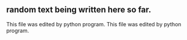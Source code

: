 ## random text being written here so far.
This file was edited by python program.
This file was edited by python program.